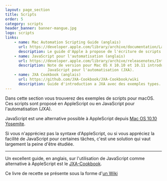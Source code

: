 ```yaml
---
layout: page_section
title: Scripts
order: 5
category: scripts
header_banner: banner-mangue.jpg
logo: scripts
links:
    - name: Mac Automation Scripting Guide (anglais)
      url: https://developer.apple.com/library/archive/documentation/LanguagesUtilities/Conceptual/MacAutomationScriptingGuide/index.html
      description: Le guide d'Apple à propose de l'écriture de scripts AppleScript et JavaScript.
    - name: JavaScript pour l'automatisation (anglais)
      url: https://developer.apple.com/library/archive/releasenotes/InterapplicationCommunication/RN-JavaScriptForAutomation/Articles/Introduction.html
      description: Note de version pour Mac OS X 10.10 et 10.11 introduisant 
                   JavaScript pour l'automatisation (JXA).
    - name: JXA Cookbook (anglais)
      url: https://github.com/JXA-Cookbook/JXA-Cookbook/wiki
      description: Guide d'introduction a JXA avec des exemples types.
---
```


Dans cette section vous trouverez des exemples de scripts
pour macOS.
Ces scripts sont proposé en AppleScript ou en JavaScript pour l'automatisation
(JXA).

JavaScript est une alternative possible à AppleScript depuis 
[Mac OS 10.10 Yosemite][jxa-rn].

Si vous n'appréciez pas la syntaxe d'AppleScript, ou si vous appréciez la facilité
de JavaScript pour certaines tâches, c'est une solution qui vaut largement la 
peine d'être étudiée.

-----

Un excellent guide, en anglais, sur l'utilisation de JavaScript comme alternative
à AppleScript est le [JXA-Cookbook][jxa-book].

Ce livre de recette se présente sous la forme d'[un Wiki][jxa-book-wiki]


[jxa-book]: https://github.com/JXA-Cookbook/JXA-Cookbook
[jxa-book-wiki]: https://github.com/JXA-Cookbook/JXA-Cookbook/wiki
[jxa-rn]: https://developer.apple.com/library/archive/releasenotes/InterapplicationCommunication/RN-JavaScriptForAutomation/Articles/Introduction.html

